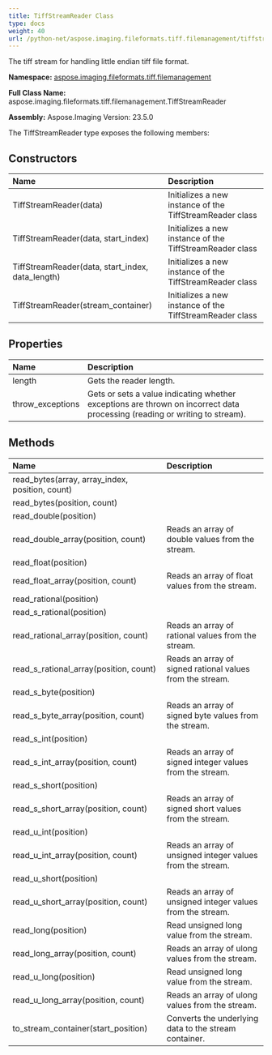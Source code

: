 ```yaml
---
title: TiffStreamReader Class
type: docs
weight: 40
url: /python-net/aspose.imaging.fileformats.tiff.filemanagement/tiffstreamreader/
---
```


The tiff stream for handling little endian tiff file format.

**Namespace:** [aspose.imaging.fileformats.tiff.filemanagement](/imaging/python-net/aspose.imaging.fileformats.tiff.filemanagement/)

**Full Class Name:** aspose.imaging.fileformats.tiff.filemanagement.TiffStreamReader

**Assembly:**  Aspose.Imaging Version: 23.5.0

The TiffStreamReader type exposes the following members:
## **Constructors**
|**Name**|**Description**|
| :- | :- |
|TiffStreamReader(data)|Initializes a new instance of the TiffStreamReader class|
|TiffStreamReader(data, start_index)|Initializes a new instance of the TiffStreamReader class|
|TiffStreamReader(data, start_index, data_length)|Initializes a new instance of the TiffStreamReader class|
|TiffStreamReader(stream_container)|Initializes a new instance of the TiffStreamReader class|
## **Properties**
|**Name**|**Description**|
| :- | :- |
|length|Gets the reader length.|
|throw_exceptions|Gets or sets a value indicating whether exceptions are thrown on incorrect data processing (reading or writing to stream).|
## **Methods**
|**Name**|**Description**|
| :- | :- |
|read_bytes(array, array_index, position, count)|  |
|read_bytes(position, count)|  |
|read_double(position)|  |
|read_double_array(position, count)|Reads an array of double values from the stream.|
|read_float(position)|  |
|read_float_array(position, count)|Reads an array of float values from the stream.|
|read_rational(position)|  |
|read_s_rational(position)|  |
|read_rational_array(position, count)|Reads an array of rational values from the stream.|
|read_s_rational_array(position, count)|Reads an array of signed rational values from the stream.|
|read_s_byte(position)|  |
|read_s_byte_array(position, count)|Reads an array of signed byte values from the stream.|
|read_s_int(position)|  |
|read_s_int_array(position, count)|Reads an array of signed integer values from the stream.|
|read_s_short(position)|  |
|read_s_short_array(position, count)|Reads an array of signed short values from the stream.|
|read_u_int(position)|  |
|read_u_int_array(position, count)|Reads an array of unsigned integer values from the stream.|
|read_u_short(position)|  |
|read_u_short_array(position, count)|Reads an array of unsigned integer values from the stream.|
|read_long(position)|Read unsigned long value from the stream.|
|read_long_array(position, count)|Reads an array of ulong values from the stream.|
|read_u_long(position)|Read unsigned long value from the stream.|
|read_u_long_array(position, count)|Reads an array of ulong values from the stream.|
|to_stream_container(start_position)|Converts the underlying data to the stream container.|
